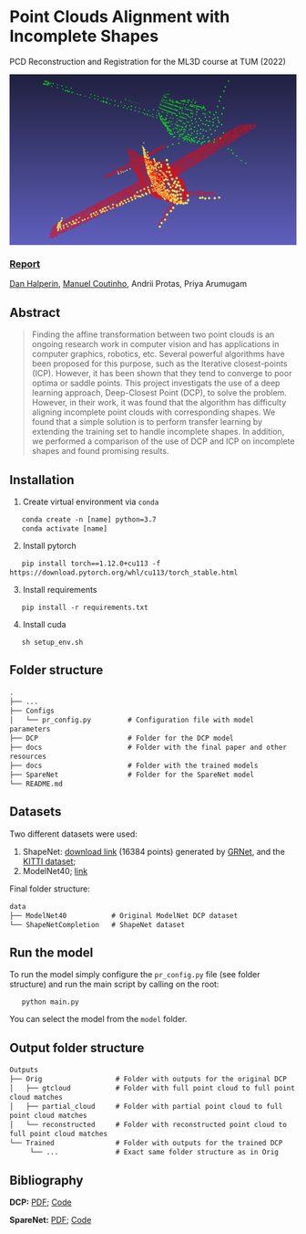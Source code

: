 # Point Clouds Alignment with Incomplete Shapes
PCD Reconstruction and Registration for the ML3D course at TUM (2022)

<div  align="center">    
<img src="./docs/image.png" width = "600"   align=center />
</div>

### [Report](.docs/report.pdf)
[Dan Halperin](https://github.com/DanHalp), [Manuel Coutinho](https://github.com/ManelCoutinho), Andrii Protas, Priya Arumugam

## Abstract

> Finding the affine transformation between two point clouds is an ongoing research work in computer vision and has applications in computer graphics, robotics, etc. Several powerful algorithms have been proposed for this purpose, such as the Iterative closest-points (ICP). However, it has been shown that they tend to converge to poor optima or saddle points. This project investigats the use of a deep learning approach, Deep-Closest Point (DCP), to solve the problem. However, in their work, it was found that the algorithm has difficulty aligning incomplete point clouds with corresponding shapes. We found that a simple solution is to perform transfer learning by extending the training set to handle incomplete shapes. In addition, we performed a comparison of the use of DCP and ICP on incomplete shapes and found promising results.

## Installation

<!-- TODO: setup conda env part -->
1. Create virtual environment via `conda`
```shell
   conda create -n [name] python=3.7
   conda activate [name]
```

2. Install pytorch
```shell
   pip install torch==1.12.0+cu113 -f https://download.pytorch.org/whl/cu113/torch_stable.html
```

3. Install requirements
```shell
   pip install -r requirements.txt
```

4. Install cuda
```shell
   sh setup_env.sh
```

## Folder structure

    .
    ├── ...
    ├── Configs
    │   └── pr_config.py         # Configuration file with model parameters
    ├── DCP                      # Folder for the DCP model
    ├── docs                     # Folder with the final paper and other resources
    ├── docs                     # Folder with the trained models
    ├── SpareNet                 # Folder for the SpareNet model
    └── README.md

## Datasets
Two different datasets were used:

1. ShapeNet: [download link](https://gateway.infinitescript.com/?fileName=ShapeNetCompletion) (16384 points) generated by [GRNet](https://github.com/hzxie/GRNet), and the [KITTI dataset](https://drive.google.com/drive/folders/1fSu0_huWhticAlzLh3Ejpg8zxzqO1z-F);
2. ModelNet40; [link](https://modelnet.cs.princeton.edu/)

Final folder structure:

    data
    ├── ModelNet40           # Original ModelNet DCP dataset
    └── ShapeNetCompletion   # ShapeNet dataset

## Run the model
To run the model simply configure the `pr_config.py` file (see folder structure) and run the main script by calling on the root:
```shell
   python main.py
```

You can select the model from the `model` folder.

## Output folder structure
    Outputs
    ├── Orig                  # Folder with outputs for the original DCP
    │   ├── gtcloud           # Folder with full point cloud to full point cloud matches
    │   ├── partial_cloud     # Folder with partial point cloud to full point cloud matches 
    │   └── reconstructed     # Folder with reconstructed point cloud to full point cloud matches
    └── Trained               # Folder with outputs for the trained DCP
         └── ...              # Exact same folder structure as in Orig


## Bibliography

**DCP:** [PDF](https://arxiv.org/abs/1905.03304); [Code](https://github.com/WangYueFt/dcp)

**SpareNet:** [PDF](https://arxiv.org/abs/2103.02535); [Code](https://github.com/microsoft/SpareNet)
